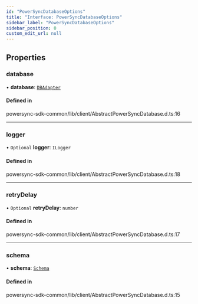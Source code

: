 ```yaml
---
id: "PowerSyncDatabaseOptions"
title: "Interface: PowerSyncDatabaseOptions"
sidebar_label: "PowerSyncDatabaseOptions"
sidebar_position: 0
custom_edit_url: null
---
```


## Properties

### database

• **database**: [`DBAdapter`](DBAdapter.md)

#### Defined in

powersync-sdk-common/lib/client/AbstractPowerSyncDatabase.d.ts:16

___

### logger

• `Optional` **logger**: `ILogger`

#### Defined in

powersync-sdk-common/lib/client/AbstractPowerSyncDatabase.d.ts:18

___

### retryDelay

• `Optional` **retryDelay**: `number`

#### Defined in

powersync-sdk-common/lib/client/AbstractPowerSyncDatabase.d.ts:17

___

### schema

• **schema**: [`Schema`](../classes/Schema.md)

#### Defined in

powersync-sdk-common/lib/client/AbstractPowerSyncDatabase.d.ts:15
